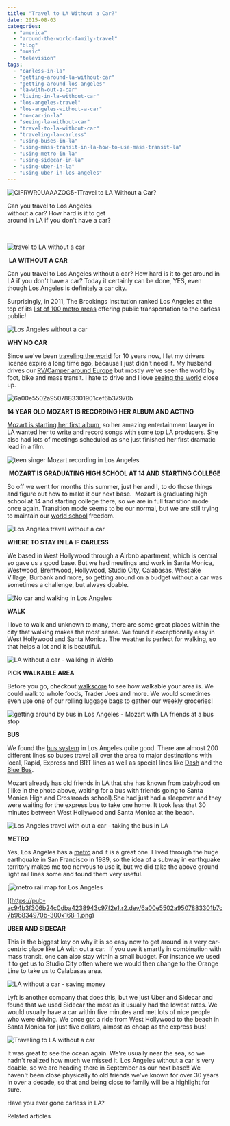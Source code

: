 ```yaml
---
title: "Travel to LA Without a Car?"
date: 2015-08-03
categories: 
  - "america"
  - "around-the-world-family-travel"
  - "blog"
  - "music"
  - "television"
tags: 
  - "carless-in-la"
  - "getting-around-la-without-car"
  - "getting-around-los-angeles"
  - "la-with-out-a-car"
  - "living-in-la-without-car"
  - "los-angeles-travel"
  - "los-angeles-without-a-car"
  - "no-car-in-la"
  - "seeing-la-without-car"
  - "travel-to-la-without-car"
  - "traveling-la-carless"
  - "using-buses-in-la"
  - "using-mass-transit-in-la-how-to-use-mass-transit-la"
  - "using-metro-in-la"
  - "using-sidecar-in-la"
  - "using-uber-in-la"
  - "using-uber-in-los-angeles"
---
```


![CIFRWR0UAAAZOG5-1](https://pub-ac94b3f306b24c0dba4238943c97f2e1.r2.dev/6a00e5502a9507883301b7c7a67062970b.jpg)Travel to LA Without a Car?   
  
Can you travel to Los Angeles  
without a car? How hard is it to get  
around in LA if you don't have a car? 

<!--more-->  

  
  
![travel to LA without a car](https://pub-ac94b3f306b24c0dba4238943c97f2e1.r2.dev/6a00e5502a9507883301b8d143172e970c.png)

 **LA WITHOUT A CAR**

Can you travel to Los Angeles without a car? How hard is it to get around in LA if you don't have a car? Today it certainly can be done, YES, even though Los Angeles is definitely a car city.   
  
Surprisingly, in 2011, The Brookings Institution ranked Los Angeles at the top of its [list of 100 metro areas](http://www.brookings.edu/papers/2011/0818_transportation_tomer_puentes.aspx "Transit Access and Zero-Vehicle Households") offering public transportation to the carless public!  
  
![Los Angeles without a car](https://pub-ac94b3f306b24c0dba4238943c97f2e1.r2.dev/6a00e5502a9507883301b8d143175a970c.png)  
  
**WHY NO CAR**  
  
Since we've been [traveling the world](https://pub-ac94b3f306b24c0dba4238943c97f2e1.r2.dev/2013/09/the-most-well-traveled-child-in-the-whole-world.html "traveling the world - singer Mozart - most traveled kid") for 10 years now, I let my drivers license expire a long time ago, because I just didn't need it. My husband drives our [RV/Camper around Europe](https://pub-ac94b3f306b24c0dba4238943c97f2e1.r2.dev/2012/07/travelling-traveling-around-europe-in-a-campervan.html "traveling around Europe in a camper van") but mostly we've seen the world by foot, bike and mass transit. I hate to drive and I love [seeing the world](https://pub-ac94b3f306b24c0dba4238943c97f2e1.r2.dev/around-the-world-family-travel/ "how to travel the world tips") close up.   
  
![6a00e5502a9507883301901cef6b37970b](https://pub-ac94b3f306b24c0dba4238943c97f2e1.r2.dev/6a00e5502a9507883301bb085d5f83970d.jpg)  
  
**14 YEAR OLD MOZART IS RECORDING HER ALBUM AND ACTING**  
  
[Mozart is starting her first album](https://pub-ac94b3f306b24c0dba4238943c97f2e1.r2.dev/2015/02/teen-mozart-singing-red-carpet-grammys.html "Teen singer Mozart singing at Grammy"), so her amazing entertainment lawyer in LA wanted her to write and record songs with some top LA producers. She also had lots of meetings scheduled as she just finished her first dramatic lead in a film.   
  
![teen singer Mozart recording in Los Angeles](https://pub-ac94b3f306b24c0dba4238943c97f2e1.r2.dev/6a00e5502a9507883301b8d1431781970c.png)  
  
 **MOZART IS GRADUATING HIGH SCHOOL AT 14 AND STARTING COLLEGE**  
  
So off we went for months this summer, just her and I, to do those things and figure out how to make it our next base.  Mozart is graduating high school at 14 and starting college there, so we are in full transition mode once again. Transition mode seems to be our normal, but we are still trying to maintain our [world school](https://pub-ac94b3f306b24c0dba4238943c97f2e1.r2.dev/2013/01/world-school-education-at-its-best-.html "world school ") freedom.   
  
![Los Angeles travel without a car](https://pub-ac94b3f306b24c0dba4238943c97f2e1.r2.dev/6a00e5502a9507883301b7c7b96616970b.png)  
  
**WHERE TO STAY IN LA IF CARLESS**   
  
We based in West Hollywood through a Airbnb apartment, which is central so gave us a good base. But we had meetings and work in Santa Monica, Westwood, Brentwood, Hollywood, Studio City, Calabasas, Westlake Village, Burbank and more, so getting around on a budget without a car was sometimes a challenge, but always doable.   
  
![No car and  walking in Los Angeles ](https://pub-ac94b3f306b24c0dba4238943c97f2e1.r2.dev/6a00e5502a9507883301b8d143179c970c.png)  
  
**WALK**  
  
I love to walk and unknown to many, there are some great places within the city that walking makes the most sense. We found it exceptionally easy in West Hollywood and Santa Monica. The weather is perfect for walking, so that helps a lot and it is beautiful.   
  
![LA without a car - walking in WeHo](https://pub-ac94b3f306b24c0dba4238943c97f2e1.r2.dev/6a00e5502a9507883301b8d14317b8970c.png)  
  
**PICK WALKABLE AREA**  
  
Before you go, checkout [walkscore](https://www.walkscore.com "walkscore") to see how walkable your area is. We could walk to whole foods, Trader Joes and more. We would sometimes even use one of our rolling luggage bags to gather our weekly groceries!   
  
![getting around by bus in Los Angeles - Mozart with LA friends at a bus stop](https://pub-ac94b3f306b24c0dba4238943c97f2e1.r2.dev/6a00e5502a9507883301bb085d650a970d.png)  
  
  
**BUS**   
  
We found the [bus system](http://www.discoverlosangeles.com/blog/los-angeles-public-transit "BUS SYSTEM LOS ANGELES") in Los Angeles quite good. There are almost 200 different lines so buses travel all over the area to major destinations with local, Rapid, Express and BRT lines as well as special lines like [Dash](http://www.ladottransit.com/dash/ "Dash bus LA") and the [Blue Bus](http://bigbluebus.com "Blue Bus LA").   
  
Mozart already has old friends in LA that she has known from babyhood on ( like in the photo above, waiting for a bus with friends going to Santa Monica High and Crossroads school).She had just had a sleepover and they were waiting for the express bus to take one home. It took less that 30 minutes between West Hollywood and Santa Monica at the beach.   
  
  
![Los Angeles travel with out a car - taking the bus in LA](https://pub-ac94b3f306b24c0dba4238943c97f2e1.r2.dev/6a00e5502a9507883301b8d14317f4970c.png)  
  
  
**METRO**  
  
Yes, Los Angeles has a [metro](http://www.metro.net "Metro LA") and it is a great one. I lived through the huge earthquake in San Francisco in 1989, so the idea of a subway in earthquake territory makes me too nervous to use it, but we did take the above ground light rail lines some and found them very useful.   
  
  
  
[![metro rail map for Los Angeles](https://pub-ac94b3f306b24c0dba4238943c97f2e1.r2.dev/6a00e5502a9507883301b7c7b96834970b.png "metro rail map for Los Angeles")  
  
  
  
](https://pub-ac94b3f306b24c0dba4238943c97f2e1.r2.dev/6a00e5502a9507883301b7c7b96834970b-300x168-1.png)  
  
  
  
  
  
  
  
  
  
  
  
**UBER AND SIDECAR**  
  
This is the biggest key on why it is so easy now to get around in a very car-centric place like LA with out a car.  If you use it smartly in combination with mass transit, one can also stay within a small budget. For instance we used it to get us to Studio City often where we would then change to the Orange Line to take us to Calabasas area.   
  
![LA without a car - saving money](https://pub-ac94b3f306b24c0dba4238943c97f2e1.r2.dev/6a00e5502a9507883301b8d143181a970c.png)  
  
  
Lyft is another company that does this, but we just Uber and Sidecar and found that we used Sidecar the most as it usually had the lowest rates. We would usually have a car within five minutes and met lots of nice people who were driving. We once got a ride from West Hollywood to the beach in Santa Monica for just five dollars, almost as cheap as the express bus!  
  
![Traveling to LA without a car](https://pub-ac94b3f306b24c0dba4238943c97f2e1.r2.dev/6a00e5502a9507883301b8d143184e970c.png)  
  
It was great to see the ocean again. We're usually near the sea, so we hadn't realized how much we missed it. Los Angeles without a car is very doable, so we are heading there in September as our next base!! We haven't been close physically to old friends we've known for over 30 years in over a decade, so that and being close to family will be a highlight for sure.   
  
Have you ever gone carless in LA? 

Related articles

